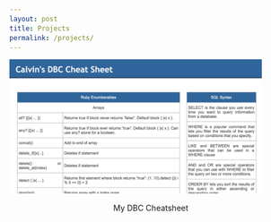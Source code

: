 ```yaml
---
layout: post
title: Projects
permalink: /projects/
---
```


<a href="/version_2/projects/cheatsheet.html"><img width="450" src="/images/cheat_sheet.png"></a>
<center>My DBC Cheatsheet</center>




